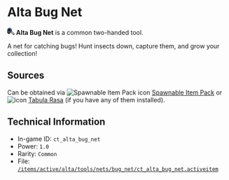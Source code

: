 # Alta Bug Net

<img src="https://raw.githubusercontent.com/Ceterai/Enternia/main/items/active/alta/tools/nets/bug_net/icon.png" alt="Alta Bug Net icon" loading="lazy" height="16px" width="auto" /> **Alta Bug Net** is a common two-handed tool.

A net for catching bugs! Hunt insects down, capture them, and grow your collection!

## Sources

Can be obtained via <img src="https://raw.githubusercontent.com/Silverfeelin/Starbound-SpawnableItemPack/master/interface/sip/iconSmall.png" alt="Spawnable Item Pack icon" width="18" height="14"/> [Spawnable Item Pack](https://steamcommunity.com/sharedfiles/filedetails/?id=733665104) or <img src="https://steamuserimages-a.akamaihd.net/ugc/263843960696222713/3EC9A7C005541F7D577EBCB8C5736B4EFC9973D6/" alt="icon" width="8" height="12"/> [Tabula Rasa](https://community.playstarbound.com/resources/the-tabula-rasa.3222/) (if you have any of them installed).

## Technical Information

- In-game ID: `ct_alta_bug_net`
- Power: `1.0`
- Rarity: `Common`
- File: [`/items/active/alta/tools/nets/bug_net/ct_alta_bug_net.activeitem`](https://github.com/Ceterai/Enternia/blob/main/items/active/alta/tools/nets/bug_net/ct_alta_bug_net.activeitem)
